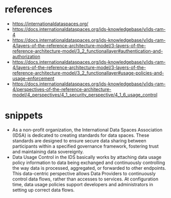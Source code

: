 # references
- https://internationaldataspaces.org/
- https://docs.internationaldataspaces.org/ids-knowledgebase/v/ids-ram-4
- https://docs.internationaldataspaces.org/ids-knowledgebase/v/ids-ram-4/layers-of-the-reference-architecture-model/3-layers-of-the-reference-architecture-model/3_2_functionallayer#authentication-and-authorization
- https://docs.internationaldataspaces.org/ids-knowledgebase/v/ids-ram-4/layers-of-the-reference-architecture-model/3-layers-of-the-reference-architecture-model/3_2_functionallayer#usage-policies-and-usage-enforcement
- https://docs.internationaldataspaces.org/ids-knowledgebase/v/ids-ram-4/perspectives-of-the-reference-architecture-model/4_perspectives/4_1_security_perspective/4_1_6_usage_control

# snippets
- As a non-profit organization, the International Data Spaces Association (IDSA) is dedicated to creating standards for data spaces. These standards are designed to ensure secure data sharing between participants within a specified governance framework, fostering trust and maintaining data sovereignty.
- Data Usage Control in the IDS basically works by attaching data usage policy information to data being exchanged and continuously controlling the way data is processed, aggregated, or forwarded to other endpoints. This data-centric perspective allows Data Providers to continuously control data flows, rather than accesses to services. At configuration time, data usage policies support developers and administrators in setting up correct data flows.
